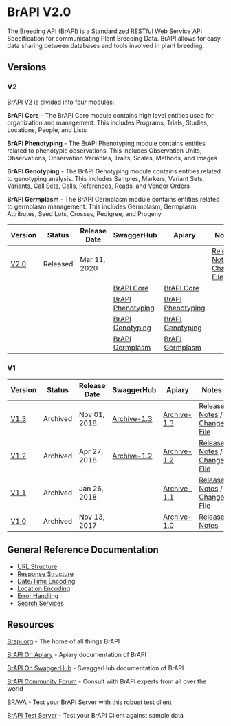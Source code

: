 # BrAPI V2.0
The Breeding API (BrAPI) is a Standardized RESTful Web Service API Specification for communicating Plant Breeding Data. BrAPI allows for easy data sharing between databases and tools involved in plant breeding.

## Versions

### V2

BrAPI V2 is divided into four modules:

**BrAPI Core** - The BrAPI Core module contains high level entities used for organization and management. This includes Programs, Trials, Studies, Locations, People, and Lists

**BrAPI Phenotyping** - The BrAPI Phenotyping module contains entities related to phenotypic observations. This includes Observation Units, Observations, Observation Variables, Traits, Scales, Methods, and Images

**BrAPI Genotyping** - The BrAPI Genotyping module contains entities related to genotyping analysis. This includes Samples, Markers, Variant Sets, Variants, Call Sets, Calls, References, Reads, and Vendor Orders

**BrAPI Germplasm** - The BrAPI Germplasm module contains entities related to germplasm management. This includes Germplasm, Germplasm Attributes, Seed Lots, Crosses, Pedigree, and Progeny

| Version | Status | Release Date | SwaggerHub | Apiary | Notes |
|---------|--------|--------------|------------|--------|-------|
|[V2.0](https://github.com/plantbreeding/API/tree/brapi-V2.0) |Released |Mar 11, 2020 | | | [Release Notes](https://github.com/plantbreeding/API/releases/tag/V2.0) / [Change File](https://github.com/plantbreeding/API/releases/download/V2.0/BrAPI_V2-0_Release_Notes.xlsx)|
| | | |[BrAPI Core](https://app.swaggerhub.com/apis/PlantBreedingAPI/BrAPI-Core/2.0)               |[BrAPI Core](https://brapicore20.docs.apiary.io) | |
| | | |[BrAPI Phenotyping](https://app.swaggerhub.com/apis/PlantBreedingAPI/BrAPI-Phenotyping/2.0) |[BrAPI Phenotyping](https://brapiphenotyping20.docs.apiary.io) | |
| | | |[BrAPI Genotyping](https://app.swaggerhub.com/apis/PlantBreedingAPI/BrAPI-Genotyping/2.0)   |[BrAPI Genotyping](https://brapigenotyping20.docs.apiary.io) | |
| | | |[BrAPI Germplasm](https://app.swaggerhub.com/apis/PlantBreedingAPI/BrAPI-Germplasm/2.0)     |[BrAPI Germplasm](https://brapigermplasm20.docs.apiary.io) | |

### V1

Version | Status | Release Date | SwaggerHub | Apiary | Notes
--|--|--|--|--|--
[V1.3](https://github.com/plantbreeding/API/tree/brapi-V1.3) | Archived | Nov 01, 2018 |[Archive-1.3](https://app.swaggerhub.com/apis/PlantBreedingAPI/BrAPI/1.3) | [Archive-1.3](https://brapiarchive13.docs.apiary.io/#) | [Release Notes](https://github.com/plantbreeding/API/releases/tag/V1.3) / [Change File]()
[V1.2](https://github.com/plantbreeding/API/tree/brapi-V1.2) | Archived | Apr 27, 2018 |[Archive-1.2](https://app.swaggerhub.com/apis/PlantBreedingAPI/BrAPI/1.2) | [Archive-1.2](https://brapiarchive12.docs.apiary.io/#) | [Release Notes](https://github.com/plantbreeding/API/releases/tag/V1.2) / [Change File](https://github.com/plantbreeding/API/files/1964628/BrAPI_V1-2_Release_Notes.xlsx)
[V1.1](https://github.com/plantbreeding/API/tree/brapi-V1.1) | Archived | Jan 26, 2018 |                                                                          | [Archive-1.1](https://brapiarchive11.docs.apiary.io/#) | [Release Notes](https://github.com/plantbreeding/API/releases/tag/V1.1) / [Change File](https://github.com/plantbreeding/API/files/1668289/BrAPI_V1-1_Release_Notes.xlsx)
[V1.0](https://github.com/plantbreeding/API/tree/brapi-V1.0) | Archived | Nov 13, 2017 |                                                                          | [Archive-1.0](https://brapiarchive10.docs.apiary.io/#) | [Release Notes](https://github.com/plantbreeding/API/releases/tag/V1.0)

## General Reference Documentation
- [URL Structure](https://wiki.brapi.org/index.php/RESTfulness)
- [Response Structure](https://wiki.brapi.org/index.php/Response_Structure)
- [Date/Time Encoding](https://wiki.brapi.org/index.php/Dates_and_Times)
- [Location Encoding](https://wiki.brapi.org/index.php/Location_Coordinates)
- [Error Handling](https://wiki.brapi.org/index.php/Error_Handling)
- [Search Services](https://wiki.brapi.org/index.php/Search_Services)



## Resources
[Brapi.org](https://brapi.org) - The home of all things BrAPI

[BrAPI On Apiary](https://brapi.docs.apiary.io/#) - Apiary documentation of BrAPI

[BrAPI On SwaggerHub](https://app.swaggerhub.com/apis/PlantBreedingAPI/BrAPI) - SwaggerHub documentation of BrAPI

[BrAPI Community Forum](https://forum.brapi.org) - Consult with BrAPI experts from all over the world

[BRAVA](http://webapps.ipk-gatersleben.de/brapivalidator/) - Test your BrAPI Server with this robust test client

[BrAPI Test Server](https://test-server.brapi.org) - Test your BrAPI Client against sample data

